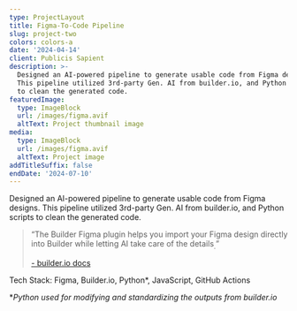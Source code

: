 ```yaml
---
type: ProjectLayout
title: Figma-To-Code Pipeline
slug: project-two
colors: colors-a
date: '2024-04-14'
client: Publicis Sapient
description: >-
  Designed an AI-powered pipeline to generate usable code from Figma designs.
  This pipeline utilized 3rd-party Gen. AI from builder.io, and Python scripts
  to clean the generated code.
featuredImage:
  type: ImageBlock
  url: /images/figma.avif
  altText: Project thumbnail image
media:
  type: ImageBlock
  url: /images/figma.avif
  altText: Project image
addTitleSuffix: false
endDate: '2024-07-10'
---
```

Designed an AI-powered pipeline to generate usable code from Figma designs. This pipeline utilized 3rd-party Gen. AI from builder.io, and Python scripts to clean the generated code.

> “The Builder Figma plugin helps you import your Figma design directly into Builder while letting AI take care of the details<sub>.</sub>”
>
> [- builder.io docs](https://www.builder.io/c/docs/import-from-figma)

Tech Stack: Figma, Builder.io, Python\*, JavaScript, GitHub Actions

\**Python used for modifying and standardizing the outputs from builder.io*
